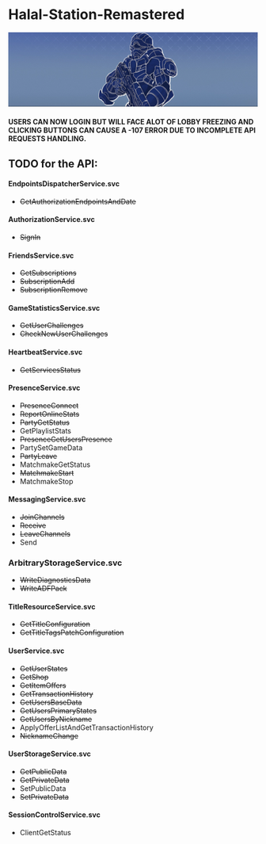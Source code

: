# Halal-Station-Remastered
![Logo](Utils/logo.PNG)
#### USERS CAN NOW LOGIN BUT WILL FACE ALOT OF LOBBY FREEZING AND CLICKING BUTTONS CAN CAUSE A -107 ERROR DUE TO INCOMPLETE API REQUESTS HANDLING.
## TODO for the API:
#### EndpointsDispatcherService.svc
- ~~GetAuthorizationEndpointsAndDate~~
#### AuthorizationService.svc
- ~~SignIn~~
#### FriendsService.svc
- ~~GetSubscriptions~~
- ~~SubscriptionAdd~~
- ~~SubscriptionRemove~~
#### GameStatisticsService.svc
- ~~GetUserChallenges~~
- ~~CheckNewUserChallenges~~
#### HeartbeatService.svc
- ~~GetServicesStatus~~
#### PresenceService.svc
- ~~PresenceConnect~~
- ~~ReportOnlineStats~~
- ~~PartyGetStatus~~
- GetPlaylistStats
- ~~PresenceGetUsersPresence~~
- PartySetGameData
- ~~PartyLeave~~
- MatchmakeGetStatus
- ~~MatchmakeStart~~
- MatchmakeStop
#### MessagingService.svc
- ~~JoinChannels~~
- ~~Receive~~
- ~~LeaveChannels~~
- Send
### ArbitraryStorageService.svc
- ~~WriteDiagnosticsData~~
- ~~WriteADFPack~~
#### TitleResourceService.svc
- ~~GetTitleConfiguration~~
- ~~GetTitleTagsPatchConfiguration~~
#### UserService.svc
- ~~GetUserStates~~
- ~~GetShop~~
- ~~GetItemOffers~~
- ~~GetTransactionHistory~~
- ~~GetUsersBaseData~~
- ~~GetUsersPrimaryStates~~
- ~~GetUsersByNickname~~
- ApplyOfferListAndGetTransactionHistory
- ~~NicknameChange~~
#### UserStorageService.svc
- ~~GetPublicData~~
- ~~GetPrivateData~~
- SetPublicData
- ~~SetPrivateData~~
#### SessionControlService.svc
- ClientGetStatus